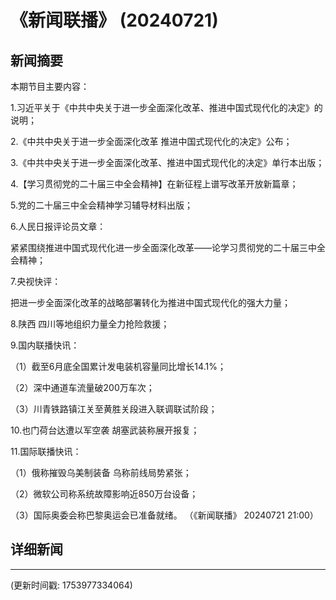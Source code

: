 # 《新闻联播》 (20240721)

## 新闻摘要

本期节目主要内容：


1.习近平关于《中共中央关于进一步全面深化改革、推进中国式现代化的决定》的说明；


2.《中共中央关于进一步全面深化改革 推进中国式现代化的决定》公布；


3.《中共中央关于进一步全面深化改革、推进中国式现代化的决定》单行本出版；


4.【学习贯彻党的二十届三中全会精神】在新征程上谱写改革开放新篇章；


5.党的二十届三中全会精神学习辅导材料出版；


6.人民日报评论员文章：

紧紧围绕推进中国式现代化进一步全面深化改革——论学习贯彻党的二十届三中全会精神；


7.央视快评：

把进一步全面深化改革的战略部署转化为推进中国式现代化的强大力量；


8.陕西 四川等地组织力量全力抢险救援；


9.国内联播快讯：


（1）截至6月底全国累计发电装机容量同比增长14.1%；


（2）深中通道车流量破200万车次；


（3）川青铁路镇江关至黄胜关段进入联调联试阶段；


10.也门荷台达遭以军空袭 胡塞武装称展开报复；


11.国际联播快讯：


（1）俄称摧毁乌美制装备 乌称前线局势紧张；


（2）微软公司称系统故障影响近850万台设备；


（3）国际奥委会称巴黎奥运会已准备就绪。
（《新闻联播》 20240721 21:00）

## 详细新闻

---

(更新时间戳: 1753977334064)

